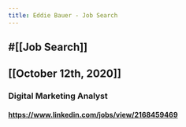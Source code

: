 ```yaml
---
title: Eddie Bauer - Job Search
---
```


## #[[Job Search]]

## 

## [[October 12th, 2020]]
### Digital Marketing Analyst
#### https://www.linkedin.com/jobs/view/2168459469
